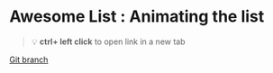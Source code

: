 # Awesome List : Animating the list 


> :bulb: **ctrl+ left click** to open link in a new tab 

[Git branch](https://github.com/codiku/react-native-animations/tree/007-en-super-3-animate-scrollview)